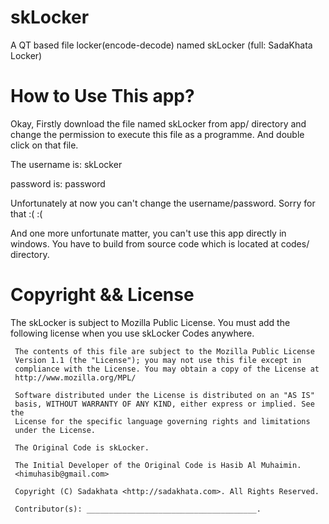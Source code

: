 skLocker
========

A QT based file locker(encode-decode) named skLocker (full: SadaKhata Locker)


How to Use This app?
====================

Okay, Firstly download the file named skLocker from app/ directory and change the permission to execute this file as a programme. And double click on that file. 

The username is: skLocker

password is: password

Unfortunately at now you can't change the username/password. Sorry for that :( :(


And one more unfortunate matter, you can't use this app directly in windows. You have to build from source code which is located at codes/ directory.




Copyright && License
====================

The skLocker is subject to Mozilla Public License. You must add the following license when you use skLocker Codes anywhere.

     The contents of this file are subject to the Mozilla Public License
     Version 1.1 (the "License"); you may not use this file except in
     compliance with the License. You may obtain a copy of the License at
     http://www.mozilla.org/MPL/

     Software distributed under the License is distributed on an "AS IS"
     basis, WITHOUT WARRANTY OF ANY KIND, either express or implied. See the
     License for the specific language governing rights and limitations
     under the License.

     The Original Code is skLocker.

     The Initial Developer of the Original Code is Hasib Al Muhaimin.
     <himuhasib@gmail.com>

     Copyright (C) Sadakhata <http://sadakhata.com>. All Rights Reserved.

     Contributor(s): ______________________________________.

